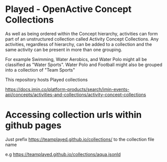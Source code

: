 # Played - OpenActive Concept Collections

As well as being ordered within the Concept hierarchy, activities can form part of an unstructured collection called Activity Concept Collections. Any activities, regardless of hierarchy, can be added to a collection and the same activity can be present in more than one grouping.

For example Swimming, Water Aerobics, and Water Polo might all be classified as "Water Sports". Water Polo and Football might also be grouped into a collection of "Team Sports"

This repository hosts Played collections

https://docs.imin.co/platform-products/search/imin-events-api/concepts/activities-and-collections/activity-concept-collections

# Accessing collection urls within github pages

Just prefix https://teamplayed.github.io/collections/ to the collection file name

e.g https://teamplayed.github.io/collections/aqua.jsonld
